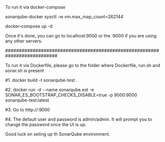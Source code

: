 To run it via docker-compose

sonarqube-docker
sysctl -w vm.max_map_count=262144

docker-compose up -d

Once it's done, you can go to localhost:9000 or the :9000 if you are using any other servers.

###########################################################################

To run it via Dockerfile, please go to the folder where Dockerfile, run.sh and sonar.sh is present

#1. docker build -t sonarqube-test .

#2. docker run -d --name sonarqube.est -e SONAR_ES_BOOTSTRAP_CHECKS_DISABLE=true -p 9000:9000 sonarqube-test:latest

#3. Go to http://:9000

#4. The default user and password is admin/admin. It will prompt you to change the password once the UI is up.

Good luck on seting up th SonarQube environment.
